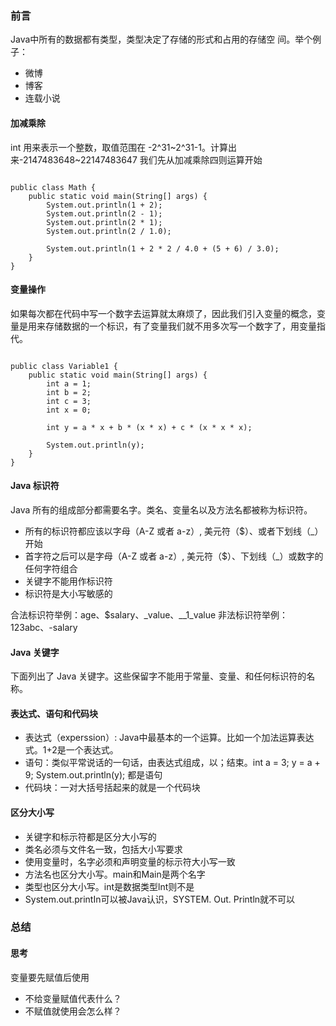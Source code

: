 ### 前言
Java中所有的数据都有类型，类型决定了存储的形式和占用的存储空
间。举个例子：
- 微博
- 博客
- 连载小说
#### 加减乘除

int 用来表示一个整数，取值范围在 -2^31~2^31-1。计算出来-2147483648~22147483647
我们先从加减乘除四则运算开始
``` 

public class Math {
    public static void main(String[] args) {
        System.out.println(1 + 2);
        System.out.println(2 - 1);
        System.out.println(2 * 1);
        System.out.println(2 / 1.0);

        System.out.println(1 + 2 * 2 / 4.0 + (5 + 6) / 3.0);
    }
}
```

#### 变量操作
如果每次都在代码中写一个数字去运算就太麻烦了，因此我们引入变量的概念，变量是用来存储数据的一个标识，有了变量我们就不用多次写一个数字了，用变量指代。
``` 

public class Variable1 {
    public static void main(String[] args) {
        int a = 1; 
        int b = 2;
        int c = 3;
        int x = 0;

        int y = a * x + b * (x * x) + c * (x * x * x);

        System.out.println(y);
    }
}
```

#### Java 标识符

Java 所有的组成部分都需要名字。类名、变量名以及方法名都被称为标识符。

* 所有的标识符都应该以字母（A-Z 或者 a-z）, 美元符（$）、或者下划线（_）开始
* 首字符之后可以是字母（A-Z 或者 a-z）, 美元符（$）、下划线（_）或数字的任何字符组合
* 关键字不能用作标识符
* 标识符是大小写敏感的

合法标识符举例：age、$salary、_value、__1_value
非法标识符举例：123abc、-salary

#### Java 关键字

下面列出了 Java 关键字。这些保留字不能用于常量、变量、和任何标识符的名称。

#### 表达式、语句和代码块

* 表达式（experssion）: Java中最基本的一个运算。比如一个加法运算表达式。1+2是一个表达式。
* 语句：类似平常说话的一句话，由表达式组成，以；结束。int a = 3; y = a + 9; System.out.println(y); 都是语句
* 代码块：一对大括号括起来的就是一个代码块

#### 区分大小写

* 关键字和标示符都是区分大小写的
* 类名必须与文件名一致，包括大小写要求
* 使用变量时，名字必须和声明变量的标示符大小写一致
* 方法名也区分大小写。main和Main是两个名字
* 类型也区分大小写。int是数据类型lnt则不是
* System.out.printIn可以被Java认识，SYSTEM. Out. Println就不可以

### 总结

#### 思考

变量要先赋值后使用

* 不给变量赋值代表什么？
* 不赋值就使用会怎么样？

